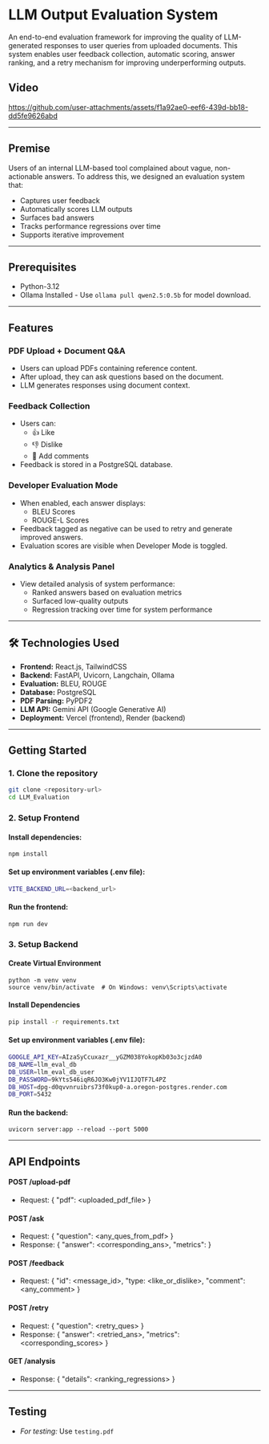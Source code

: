 # LLM Output Evaluation System
An end-to-end evaluation framework for improving the quality of LLM-generated responses to user queries from uploaded documents. This system enables user feedback collection, automatic scoring, answer ranking, and a retry mechanism for improving underperforming outputs.

## Video
https://github.com/user-attachments/assets/f1a92ae0-eef6-439d-bb18-dd5fe9626abd

---

## Premise
Users of an internal LLM-based tool complained about vague, non-actionable answers. To address this, we designed an evaluation system that:
- Captures user feedback
- Automatically scores LLM outputs
- Surfaces bad answers
- Tracks performance regressions over time
- Supports iterative improvement

---

## Prerequisites
- Python-3.12
- Ollama Installed - Use `ollama pull qwen2.5:0.5b` for model download.

---

## Features
### PDF Upload + Document Q&A
- Users can upload PDFs containing reference content.
- After upload, they can ask questions based on the document.
- LLM generates responses using document context.
### Feedback Collection
- Users can:
  - 👍 Like
  - 👎 Dislike
  - 📝 Add comments
- Feedback is stored in a PostgreSQL database.
### Developer Evaluation Mode
- When enabled, each answer displays:
  - BLEU Scores
  - ROUGE-L Scores
- Feedback tagged as negative can be used to retry and generate improved answers.
- Evaluation scores are visible when Developer Mode is toggled.
### Analytics & Analysis Panel
- View detailed analysis of system performance:
  - Ranked answers based on evaluation metrics
  - Surfaced low-quality outputs
  - Regression tracking over time for system performance

---

## 🛠️ Technologies Used

- **Frontend:** React.js, TailwindCSS
- **Backend:** FastAPI, Uvicorn, Langchain, Ollama
- **Evaluation:** BLEU, ROUGE
- **Database:** PostgreSQL
- **PDF Parsing:** PyPDF2
- **LLM API:** Gemini API (Google Generative AI)
- **Deployment:** Vercel (frontend), Render (backend)

---

## Getting Started

### 1. Clone the repository
```bash
git clone <repository-url>
cd LLM_Evaluation
```

### 2. Setup Frontend
#### Install dependencies:
```
npm install
```
#### Set up environment variables (.env file):
```bash
VITE_BACKEND_URL=<backend_url>
```
#### Run the frontend:
```
npm run dev
```

### 3. Setup Backend
#### Create Virtual Environment
```
python -m venv venv
source venv/bin/activate  # On Windows: venv\Scripts\activate
```
#### Install Dependencies
```bash
pip install -r requirements.txt
```
#### Set up environment variables (.env file):
```bash
GOOGLE_API_KEY=AIzaSyCcuxazr__yGZM038YokopKb03o3cjzdA0
DB_NAME=llm_eval_db
DB_USER=llm_eval_db_user
DB_PASSWORD=9kYts546iqR6JO3Kw0jYV1IJQTF7L4PZ
DB_HOST=dpg-d0qvvnruibrs73f0kup0-a.oregon-postgres.render.com
DB_PORT=5432
```
#### Run the backend:
```
uvicorn server:app --reload --port 5000
```

---

## API Endpoints
#### POST /upload-pdf
- Request: { "pdf": <uploaded_pdf_file> }

#### POST /ask
- Request: { "question": <any_ques_from_pdf> }
- Response: { "answer": <corresponding_ans>, "metrics": <scores> }

#### POST /feedback
- Request: { "id": <message_id>, "type: <like_or_dislike>, "comment": <any_comment> }

#### POST /retry
- Request: { "question": <retry_ques> }
- Response: { "answer": <retried_ans>, "metrics": <corresponding_scores> }

#### GET /analysis
- Response: { "details": <ranking_regressions> }

---

## Testing
- *For testing:* Use `testing.pdf`
